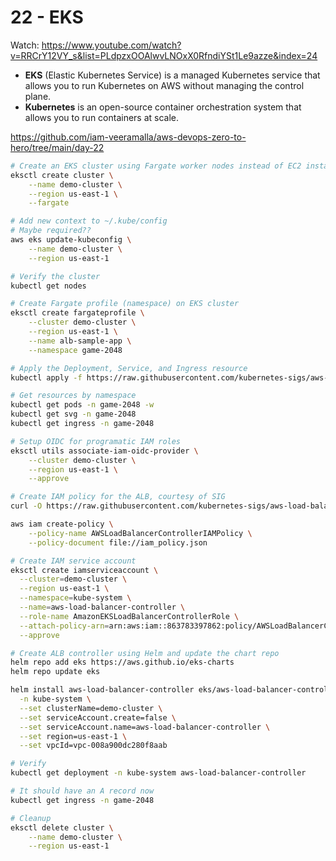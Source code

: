 # 22 - EKS

Watch: https://www.youtube.com/watch?v=RRCrY12VY_s&list=PLdpzxOOAlwvLNOxX0RfndiYSt1Le9azze&index=24

- **EKS** (Elastic Kubernetes Service) is a managed Kubernetes service that allows you to run Kubernetes on AWS without managing the control plane.
- **Kubernetes** is an open-source container orchestration system that allows you to run containers at scale.

https://github.com/iam-veeramalla/aws-devops-zero-to-hero/tree/main/day-22

```sh
# Create an EKS cluster using Fargate worker nodes instead of EC2 instances
eksctl create cluster \
    --name demo-cluster \
    --region us-east-1 \
    --fargate

# Add new context to ~/.kube/config 
# Maybe required??
aws eks update-kubeconfig \
    --name demo-cluster \
    --region us-east-1

# Verify the cluster
kubectl get nodes

# Create Fargate profile (namespace) on EKS cluster
eksctl create fargateprofile \
    --cluster demo-cluster \
    --region us-east-1 \
    --name alb-sample-app \
    --namespace game-2048

# Apply the Deployment, Service, and Ingress resource
kubectl apply -f https://raw.githubusercontent.com/kubernetes-sigs/aws-load-balancer-controller/v2.5.4/docs/examples/2048/2048_full.yaml

# Get resources by namespace
kubectl get pods -n game-2048 -w
kubectl get svg -n game-2048
kubectl get ingress -n game-2048

# Setup OIDC for programatic IAM roles
eksctl utils associate-iam-oidc-provider \
    --cluster demo-cluster \
    --region us-east-1 \
    --approve

# Create IAM policy for the ALB, courtesy of SIG
curl -O https://raw.githubusercontent.com/kubernetes-sigs/aws-load-balancer-controller/v2.5.4/docs/install/iam_policy.json

aws iam create-policy \
    --policy-name AWSLoadBalancerControllerIAMPolicy \
    --policy-document file://iam_policy.json

# Create IAM service account
eksctl create iamserviceaccount \
  --cluster=demo-cluster \
  --region us-east-1 \
  --namespace=kube-system \
  --name=aws-load-balancer-controller \
  --role-name AmazonEKSLoadBalancerControllerRole \
  --attach-policy-arn=arn:aws:iam::863783397862:policy/AWSLoadBalancerControllerIAMPolicy \
  --approve

# Create ALB controller using Helm and update the chart repo
helm repo add eks https://aws.github.io/eks-charts
helm repo update eks

helm install aws-load-balancer-controller eks/aws-load-balancer-controller \
  -n kube-system \
  --set clusterName=demo-cluster \
  --set serviceAccount.create=false \
  --set serviceAccount.name=aws-load-balancer-controller \
  --set region=us-east-1 \
  --set vpcId=vpc-008a900dc280f8aab

# Verify
kubectl get deployment -n kube-system aws-load-balancer-controller

# It should have an A record now
kubectl get ingress -n game-2048

# Cleanup
eksctl delete cluster \
    --name demo-cluster \
    --region us-east-1
```